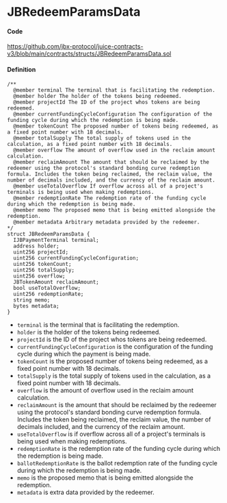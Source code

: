 # JBRedeemParamsData

#### Code

https://github.com/jbx-protocol/juice-contracts-v3/blob/main/contracts/structs/JBRedeemParamsData.sol

#### Definition

```
/**
  @member terminal The terminal that is facilitating the redemption.
  @member holder The holder of the tokens being redeemed.
  @member projectId The ID of the project whos tokens are being redeemed.
  @member currentFundingCycleConfiguration The configuration of the funding cycle during which the redemption is being made.
  @member tokenCount The proposed number of tokens being redeemed, as a fixed point number with 18 decimals.
  @member totalSupply The total supply of tokens used in the calculation, as a fixed point number with 18 decimals.
  @member overflow The amount of overflow used in the reclaim amount calculation.
  @member reclaimAmount The amount that should be reclaimed by the redeemer using the protocol's standard bonding curve redemption formula. Includes the token being reclaimed, the reclaim value, the number of decimals included, and the currency of the reclaim amount.
  @member useTotalOverflow If overflow across all of a project's terminals is being used when making redemptions.
  @member redemptionRate The redemption rate of the funding cycle during which the redemption is being made.
  @member memo The proposed memo that is being emitted alongside the redemption.
  @member metadata Arbitrary metadata provided by the redeemer.
*/
struct JBRedeemParamsData {
  IJBPaymentTerminal terminal;
  address holder;
  uint256 projectId;
  uint256 currentFundingCycleConfiguration;
  uint256 tokenCount;
  uint256 totalSupply;
  uint256 overflow;
  JBTokenAmount reclaimAmount;
  bool useTotalOverflow;
  uint256 redemptionRate;
  string memo;
  bytes metadata;
}
```

* `terminal` is the terminal that is facilitating the redemption.
* `holder` is the holder of the tokens being redeemed.
* `projectId` is the ID of the project whos tokens are being redeemed.
* `currentFundingCycleConfiguration` is the configuration of the funding cycle during which the payment is being made.
* `tokenCount` is the proposed number of tokens being redeemed, as a fixed point number with 18 decimals.
* `totalSupply` is the total supply of tokens used in the calculation, as a fixed point number with 18 decimals.
* `overflow` is the amount of overflow used in the reclaim amount calculation.
* `reclaimAmount` is the amount that should be reclaimed by the redeemer using the protocol's standard bonding curve redemption formula. Includes the token being reclaimed, the reclaim value, the number of decimals included, and the currency of the reclaim amount.
* `useTotalOverflow` is if overflow across all of a project's terminals is being used when making redemptions.
* `redemptionRate` is the redemption rate of the funding cycle during which the redemption is being made.
* `ballotRedemptionRate` is the ballot redemption rate of the funding cycle during which the redemption is being made.
* `memo` is the proposed memo that is being emitted alongside the redemption.
* `metadata` is extra data provided by the redeemer.
